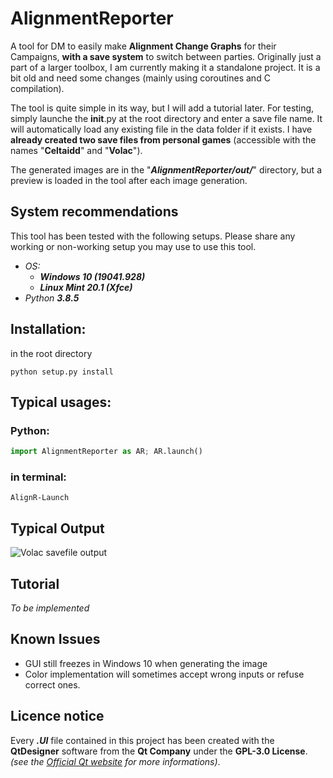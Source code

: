 # AlignmentReporter

A tool for DM to easily make __Alignment Change Graphs__ for their Campaigns, __with a save system__
to switch between parties. Originally just a part of a larger toolbox, I am currently making it a standalone project.
It is a bit old and need some changes (mainly using coroutines and C compilation).

The tool is quite simple in its way, but I will add a tutorial later. For testing, simply launche the __init__.py at
the root directory and enter a save file name. It will automatically load any existing file in the data folder if it
exists.
I have **already created two save files from personal games** (accessible with the names "**Celtaidd**" and "**Volac**").

The generated images are in the "***AlignmentReporter/out/***" directory, but a preview is loaded in the tool after each
image generation.

## System recommendations
This tool has been tested with the following setups. Please share any working or non-working setup you may use to
use this tool.

- *OS:*
    - ***Windows 10 (19041.928)***
    - ***Linux Mint 20.1 (Xfce)***
- *Python **3.8.5***


## Installation:
in the root directory
```
python setup.py install
```

## Typical usages:

### Python:
```python
import AlignmentReporter as AR; AR.launch()
```

### in terminal:

```
AlignR-Launch
```

## Typical Output

![Volac savefile output](./data/out/volac_s_stupid_freaks.png "Volac savefile output")

## Tutorial
*To be implemented*

## Known Issues
- GUI still freezes in Windows 10 when generating the image
- Color implementation will sometimes accept wrong inputs or refuse correct ones.

## Licence notice
Every ***.UI*** file contained in this project has been created with the **QtDesigner** software from the **Qt Company** under the **GPL-3.0 License**. *(see the [Official Qt website](https://www.qt.io/) for more informations)*.
